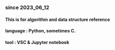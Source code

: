 ### since 2023_06_12

#### This is for algorithm and data structure reference
#### language : Python, sometimes C.
#### tool : VSC & Jupyter notebook
